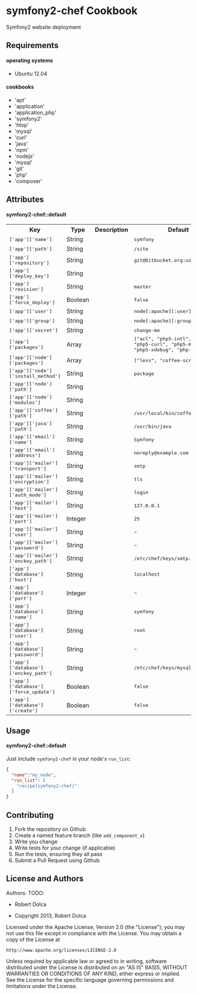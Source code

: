 symfony2-chef Cookbook
=====================
Symfony2 website deployment

Requirements
------------

#### operating systems

- Ubuntu 12.04

#### cookbooks

- 'apt'
- 'application'
- 'application_php'
- 'symfony2'
- 'htop'
- 'mysql'
- 'curl'
- 'java'
- 'npm'
- 'nodejs'
- 'mysql'
- 'git'
- 'php'
- 'composer'


Attributes
----------

#### symfony2-chef::default
<table>
  <tr>
    <th>Key</th>
    <th>Type</th>
    <th>Description</th>
    <th>Default</th>
  </tr>
  <tr>
    <td><tt>['app']['name']</tt></td>
    <td>String</td>
    <td></td>
    <td><tt>symfony</tt></td>
  </tr>
  <tr>
    <td><tt>['app']['path']</tt></td>
    <td>String</td>
    <td></td>
    <td><tt>/site</tt></td>
  </tr>
  <tr>
    <td><tt>['app']['repository']</tt></td>
    <td>String</td>
    <td></td>
    <td><tt>git@bitbucket.org:user/repo.git</tt></td>
  </tr>
  <tr>
    <td><tt>['app']['deploy_key']</tt></td>
    <td>String</td>
    <td></td>
    <td><tt></tt></td>
  </tr>
  <tr>
    <td><tt>['app']['revision']</tt></td>
    <td>String</td>
    <td></td>
    <td><tt>master</tt></td>
  </tr>
  <tr>
    <td><tt>['app']['force_deploy']</tt></td>
    <td>Boolean</td>
    <td></td>
    <td><tt>false</tt></td>
  </tr>
  <tr>
    <td><tt>['app']['user']</tt></td>
    <td>String</td>
    <td></td>
    <td><tt>node[:apache][:user]</tt></td>
  </tr>
  <tr>
    <td><tt>['app']['group']</tt></td>
    <td>String</td>
    <td></td>
    <td><tt>node[:apache][:group]</tt></td>
  </tr>
  <tr>
    <td><tt>['app']['secret']</tt></td>
    <td>String</td>
    <td></td>
    <td><tt>change-me</tt></td>
  </tr>
  <tr>
    <td><tt>['app']['packages']</tt></td>
    <td>Array</td>
    <td></td>
    <td><tt>["acl", "php5-intl", "php5-gd", "php5-curl", "php5-mysql", "php5-xdebug", "php-apc"]</tt></td>
  </tr>
  <tr>
    <td><tt>['app']['node']['packages']</tt></td>
    <td>Array</td>
    <td></td>
    <td><tt>["less", "coffee-script"]</tt></td>
  </tr>
  <tr>
    <td><tt>['app']['node']['install_method']</tt></td>
    <td>String</td>
    <td></td>
    <td><tt>package</tt></td>
  </tr>
  <tr>
    <td><tt>['app']['node']['path']</tt></td>
    <td>String</td>
    <td></td>
    <td><tt></tt></td>
  </tr>
  <tr>
    <td><tt>['app']['node']['modules']</tt></td>
    <td>String</td>
    <td></td>
    <td><tt></tt></td>
  </tr>
  <tr>
    <td><tt>['app']['coffee']['path']</tt></td>
    <td>String</td>
    <td></td>
    <td><tt>/usr/local/bin/coffee</tt></td>
  </tr>
  <tr>
    <td><tt>['app']['java']['path']</tt></td>
    <td>String</td>
    <td></td>
    <td><tt>/usr/bin/java</tt></td>
  </tr>
  <tr>
    <td><tt>['app']['email']['name']</tt></td>
    <td>String</td>
    <td></td>
    <td><tt>Symfony</tt></td>
  </tr>
  <tr>
    <td><tt>['app']['email']['address']</tt></td>
    <td>String</td>
    <td></td>
    <td><tt>noreply@example.com</tt></td>
  </tr>
  <tr>
    <td><tt>['app']['mailer']['transport']</tt></td>
    <td>String</td>
    <td></td>
    <td><tt>smtp</tt></td>
  </tr>
  <tr>
    <td><tt>['app']['mailer']['encryption']</tt></td>
    <td>String</td>
    <td></td>
    <td><tt>tls</tt></td>
  </tr>
  <tr>
    <td><tt>['app']['mailer']['auth_mode']</tt></td>
    <td>String</td>
    <td></td>
    <td><tt>login</tt></td>
  </tr>
  <tr>
    <td><tt>['app']['mailer']['host']</tt></td>
    <td>String</td>
    <td></td>
    <td><tt>127.0.0.1</tt></td>
  </tr>
  <tr>
    <td><tt>['app']['mailer']['port']</tt></td>
    <td>Integer</td>
    <td></td>
    <td><tt>25</tt></td>
  </tr>
  <tr>
    <td><tt>['app']['mailer']['user']</tt></td>
    <td>String</td>
    <td></td>
    <td><tt>~</tt></td>
  </tr>
  <tr>
    <td><tt>['app']['mailer']['password']</tt></td>
    <td>String</td>
    <td></td>
    <td><tt>~</tt></td>
  </tr>
  <tr>
    <td><tt>['app']['mailer']['enckey_path']</tt></td>
    <td>String</td>
    <td></td>
    <td><tt>/etc/chef/keys/smtp.key</tt></td>
  </tr>
  <tr>
    <td><tt>['app']['database']['host']</tt></td>
    <td>String</td>
    <td></td>
    <td><tt>localhost</tt></td>
  </tr>
  <tr>
    <td><tt>['app']['database']['port']</tt></td>
    <td>Integer</td>
    <td></td>
    <td><tt>~</tt></td>
  </tr>
  <tr>
    <td><tt>['app']['database']['name']</tt></td>
    <td>String</td>
    <td></td>
    <td><tt>symfony</tt></td>
  </tr>
  <tr>
    <td><tt>['app']['database']['user']</tt></td>
    <td>String</td>
    <td></td>
    <td><tt>root</tt></td>
  </tr>
  <tr>
    <td><tt>['app']['database']['password']</tt></td>
    <td>String</td>
    <td></td>
    <td><tt>~</tt></td>
  </tr>
  <tr>
    <td><tt>['app']['database']['enckey_path']</tt></td>
    <td>String</td>
    <td></td>
    <td><tt>/etc/chef/keys/mysql.key</tt></td>
  </tr>
  <tr>
    <td><tt>['app']['database']['force_update']</tt></td>
    <td>Boolean</td>
    <td></td>
    <td><tt>false</tt></td>
  </tr>
  <tr>
    <td><tt>['app']['database']['create']</tt></td>
    <td>Boolean</td>
    <td></td>
    <td><tt>false</tt></td>
  </tr>
</table>

Usage
-----
#### symfony2-chef::default

Just include `symfony2-chef` in your node's `run_list`:

```json
{
  "name":"my_node",
  "run_list": [
    "recipe[symfony2-chef]"
  ]
}
```

Contributing
------------

1. Fork the repository on Github
2. Create a named feature branch (like `add_component_x`)
3. Write you change
4. Write tests for your change (if applicable)
5. Run the tests, ensuring they all pass
6. Submit a Pull Request using Github

License and Authors
-------------------
Authors: TODO: 
- Robert Dolca

- Copyright 2013, Robert Dolca

Licensed under the Apache License, Version 2.0 (the "License");
you may not use this file except in compliance with the License.
You may obtain a copy of the License at

    http://www.apache.org/licenses/LICENSE-2.0

Unless required by applicable law or agreed to in writing, software
distributed under the License is distributed on an "AS IS" BASIS,
WITHOUT WARRANTIES OR CONDITIONS OF ANY KIND, either express or implied.
See the License for the specific language governing permissions and
limitations under the License.
